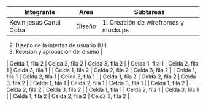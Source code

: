 



| Integrante | Area | Subtareas|
|---|---|---|
| Kevin jesus Canul Coba | Diseño |1. Creación de wireframes y mockups
2. Diseño de la interfaz de usuario (UI)
3. Revisión y aprobación del diseño
 |


| Celda 1, fila 2 | Celda 2, fila 2 | Celda 3, fila 2 |
| Celda 1, fila 1 | Celda 2, fila 1 | Celda 3, fila 1 |
| Celda 1, fila 2 | Celda 2, fila 2 | Celda 3, fila 2 |
| Celda 1, fila 1 | Celda 2, fila 1 | Celda 3, fila 1 |
| Celda 1, fila 2 | Celda 2, fila 2 | Celda 3, fila 2 |
| Celda 1, fila 1 | Celda 2, fila 1 | Celda 3, fila 1 |
| Celda 1, fila 2 | Celda 2, fila 2 | Celda 3, fila 2 |
| Celda 1, fila 1 | Celda 2, fila 1 | Celda 3, fila 1 |
| Celda 1, fila 2 | Celda 2, fila 2 | Celda 3, fila 2 |

